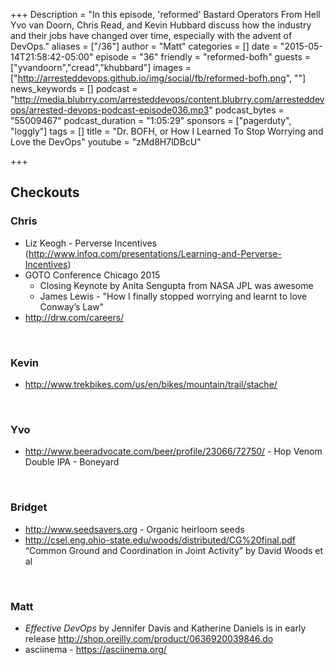 +++
Description = "In this episode, 'reformed' Bastard Operators From Hell Yvo van Doorn, Chris Read, and Kevin Hubbard discuss how the industry and their jobs have changed over time, especially with the advent of DevOps."
aliases = ["/36"]
author = "Matt"
categories = []
date = "2015-05-14T21:58:42-05:00"
episode = "36"
friendly = "reformed-bofh"
guests = ["yvandoorn","cread","khubbard"]
images = ["http://arresteddevops.github.io/img/social/fb/reformed-bofh.png", ""]
news_keywords = []
podcast = "http://media.blubrry.com/arresteddevops/content.blubrry.com/arresteddevops/arrested-devops-podcast-episode036.mp3"
podcast_bytes = "55009467"
podcast_duration = "1:05:29"
sponsors = ["pagerduty", "loggly"]
tags = []
title = "Dr. BOFH, or How I Learned To Stop Worrying and Love the DevOps"
youtube = "zMd8H7lDBcU"

+++
<h2>Checkouts</h2>
<h3>Chris</h3>
<ul>
	<li>Liz Keogh - Perverse Incentives (<a href="http://www.infoq.com/presentations/Learning-and-Perverse-Incentives">http://www.infoq.com/presentations/Learning-and-Perverse-Incentives</a>)</li>
	<li>GOTO Conference Chicago 2015
<ul>
	<li>Closing Keynote by Anita Sengupta from NASA JPL was awesome</li>
	<li>James Lewis - "How I finally stopped worrying and learnt to love Conway’s Law"</li>
</ul>
</li>
	<li><a href="http://drw.com/careers/">http://drw.com/careers/</a></li>
</ul>
&nbsp;
<h3>Kevin</h3>
<ul>
	<li><a href="http://www.trekbikes.com/us/en/bikes/mountain/trail/stache/">http://www.trekbikes.com/us/en/bikes/mountain/trail/stache/</a></li>
</ul>
&nbsp;
<h3>Yvo</h3>
<ul>
	<li><a href="http://www.beeradvocate.com/beer/profile/23066/72750/">http://www.beeradvocate.com/beer/profile/23066/72750/</a> - Hop Venom Double IPA - Boneyard</li>
</ul>
&nbsp;
<h3>Bridget</h3>
<ul>
	<li><a href="http://www.seedsavers.org">http://www.seedsavers.org</a> - Organic heirloom seeds</li>
	<li><a href="http://csel.eng.ohio-state.edu/woods/distributed/CG%20final.pdf">http://csel.eng.ohio-state.edu/woods/distributed/CG%20final.pdf</a> “Common Ground and Coordination in Joint Activity” by David Woods et al</li>
</ul>
&nbsp;
<h3>Matt</h3>
<ul>
	<li><i>Effective DevOps</i> by Jennifer Davis and Katherine Daniels is in early release <a href="http://shop.oreilly.com/product/0636920039846.do">http://shop.oreilly.com/product/0636920039846.do</a></li>
	<li>asciinema - <a href="https://asciinema.org/">https://asciinema.org/</a></li>
</ul>
